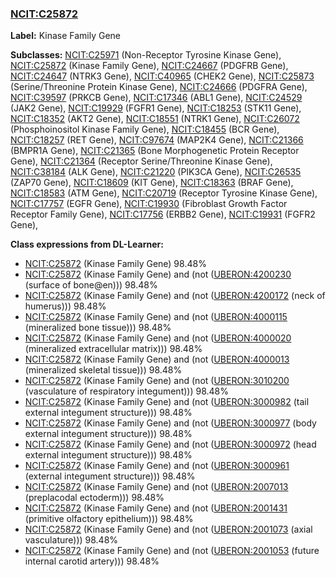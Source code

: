 
### [NCIT:C25872](http://purl.obolibrary.org/obo/NCIT_C25872)
**Label:** Kinase Family Gene

**Subclasses:** [NCIT:C25971](http://purl.obolibrary.org/obo/NCIT_C25971) (Non-Receptor Tyrosine Kinase Gene), [NCIT:C25872](http://purl.obolibrary.org/obo/NCIT_C25872) (Kinase Family Gene), [NCIT:C24667](http://purl.obolibrary.org/obo/NCIT_C24667) (PDGFRB Gene), [NCIT:C24647](http://purl.obolibrary.org/obo/NCIT_C24647) (NTRK3 Gene), [NCIT:C40965](http://purl.obolibrary.org/obo/NCIT_C40965) (CHEK2 Gene), [NCIT:C25873](http://purl.obolibrary.org/obo/NCIT_C25873) (Serine/Threonine Protein Kinase Gene), [NCIT:C24666](http://purl.obolibrary.org/obo/NCIT_C24666) (PDGFRA Gene), [NCIT:C39597](http://purl.obolibrary.org/obo/NCIT_C39597) (PRKCB Gene), [NCIT:C17346](http://purl.obolibrary.org/obo/NCIT_C17346) (ABL1 Gene), [NCIT:C24529](http://purl.obolibrary.org/obo/NCIT_C24529) (JAK2 Gene), [NCIT:C19929](http://purl.obolibrary.org/obo/NCIT_C19929) (FGFR1 Gene), [NCIT:C18253](http://purl.obolibrary.org/obo/NCIT_C18253) (STK11 Gene), [NCIT:C18352](http://purl.obolibrary.org/obo/NCIT_C18352) (AKT2 Gene), [NCIT:C18551](http://purl.obolibrary.org/obo/NCIT_C18551) (NTRK1 Gene), [NCIT:C26072](http://purl.obolibrary.org/obo/NCIT_C26072) (Phosphoinositol Kinase Family Gene), [NCIT:C18455](http://purl.obolibrary.org/obo/NCIT_C18455) (BCR Gene), [NCIT:C18257](http://purl.obolibrary.org/obo/NCIT_C18257) (RET Gene), [NCIT:C97674](http://purl.obolibrary.org/obo/NCIT_C97674) (MAP2K4 Gene), [NCIT:C21366](http://purl.obolibrary.org/obo/NCIT_C21366) (BMPR1A Gene), [NCIT:C21365](http://purl.obolibrary.org/obo/NCIT_C21365) (Bone Morphogenetic Protein Receptor Gene), [NCIT:C21364](http://purl.obolibrary.org/obo/NCIT_C21364) (Receptor Serine/Threonine Kinase Gene), [NCIT:C38184](http://purl.obolibrary.org/obo/NCIT_C38184) (ALK Gene), [NCIT:C21220](http://purl.obolibrary.org/obo/NCIT_C21220) (PIK3CA Gene), [NCIT:C26535](http://purl.obolibrary.org/obo/NCIT_C26535) (ZAP70 Gene), [NCIT:C18609](http://purl.obolibrary.org/obo/NCIT_C18609) (KIT Gene), [NCIT:C18363](http://purl.obolibrary.org/obo/NCIT_C18363) (BRAF Gene), [NCIT:C18583](http://purl.obolibrary.org/obo/NCIT_C18583) (ATM Gene), [NCIT:C20719](http://purl.obolibrary.org/obo/NCIT_C20719) (Receptor Tyrosine Kinase Gene), [NCIT:C17757](http://purl.obolibrary.org/obo/NCIT_C17757) (EGFR Gene), [NCIT:C19930](http://purl.obolibrary.org/obo/NCIT_C19930) (Fibroblast Growth Factor Receptor Family Gene), [NCIT:C17756](http://purl.obolibrary.org/obo/NCIT_C17756) (ERBB2 Gene), [NCIT:C19931](http://purl.obolibrary.org/obo/NCIT_C19931) (FGFR2 Gene), 

**Class expressions from DL-Learner:**

- [NCIT:C25872](http://purl.obolibrary.org/obo/NCIT_C25872) (Kinase Family Gene) 98.48%
- [NCIT:C25872](http://purl.obolibrary.org/obo/NCIT_C25872) (Kinase Family Gene) and (not ([UBERON:4200230](http://purl.obolibrary.org/obo/UBERON_4200230) (surface of bone@en))) 98.48%
- [NCIT:C25872](http://purl.obolibrary.org/obo/NCIT_C25872) (Kinase Family Gene) and (not ([UBERON:4200172](http://purl.obolibrary.org/obo/UBERON_4200172) (neck of humerus))) 98.48%
- [NCIT:C25872](http://purl.obolibrary.org/obo/NCIT_C25872) (Kinase Family Gene) and (not ([UBERON:4000115](http://purl.obolibrary.org/obo/UBERON_4000115) (mineralized bone tissue))) 98.48%
- [NCIT:C25872](http://purl.obolibrary.org/obo/NCIT_C25872) (Kinase Family Gene) and (not ([UBERON:4000020](http://purl.obolibrary.org/obo/UBERON_4000020) (mineralized extracellular matrix))) 98.48%
- [NCIT:C25872](http://purl.obolibrary.org/obo/NCIT_C25872) (Kinase Family Gene) and (not ([UBERON:4000013](http://purl.obolibrary.org/obo/UBERON_4000013) (mineralized skeletal tissue))) 98.48%
- [NCIT:C25872](http://purl.obolibrary.org/obo/NCIT_C25872) (Kinase Family Gene) and (not ([UBERON:3010200](http://purl.obolibrary.org/obo/UBERON_3010200) (vasculature of respiratory integument))) 98.48%
- [NCIT:C25872](http://purl.obolibrary.org/obo/NCIT_C25872) (Kinase Family Gene) and (not ([UBERON:3000982](http://purl.obolibrary.org/obo/UBERON_3000982) (tail external integument structure))) 98.48%
- [NCIT:C25872](http://purl.obolibrary.org/obo/NCIT_C25872) (Kinase Family Gene) and (not ([UBERON:3000977](http://purl.obolibrary.org/obo/UBERON_3000977) (body external integument structure))) 98.48%
- [NCIT:C25872](http://purl.obolibrary.org/obo/NCIT_C25872) (Kinase Family Gene) and (not ([UBERON:3000972](http://purl.obolibrary.org/obo/UBERON_3000972) (head external integument structure))) 98.48%
- [NCIT:C25872](http://purl.obolibrary.org/obo/NCIT_C25872) (Kinase Family Gene) and (not ([UBERON:3000961](http://purl.obolibrary.org/obo/UBERON_3000961) (external integument structure))) 98.48%
- [NCIT:C25872](http://purl.obolibrary.org/obo/NCIT_C25872) (Kinase Family Gene) and (not ([UBERON:2007013](http://purl.obolibrary.org/obo/UBERON_2007013) (preplacodal ectoderm))) 98.48%
- [NCIT:C25872](http://purl.obolibrary.org/obo/NCIT_C25872) (Kinase Family Gene) and (not ([UBERON:2001431](http://purl.obolibrary.org/obo/UBERON_2001431) (primitive olfactory epithelium))) 98.48%
- [NCIT:C25872](http://purl.obolibrary.org/obo/NCIT_C25872) (Kinase Family Gene) and (not ([UBERON:2001073](http://purl.obolibrary.org/obo/UBERON_2001073) (axial vasculature))) 98.48%
- [NCIT:C25872](http://purl.obolibrary.org/obo/NCIT_C25872) (Kinase Family Gene) and (not ([UBERON:2001053](http://purl.obolibrary.org/obo/UBERON_2001053) (future internal carotid artery))) 98.48%


